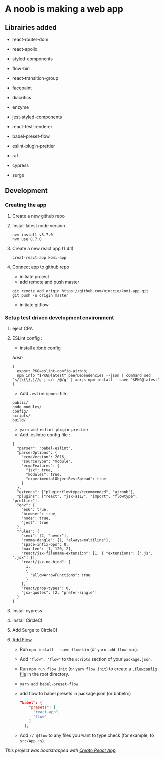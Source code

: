 # A noob is making a web app

## Librairies added

- react-router-dom
- react-apollo
- styled-components
- flow-bin
- react-transition-group 
- facepaint
- diacritics

- enzyme
- jest-styled-components
- react-test-renderer

- babel-preset-flow
- eslint-plugin-prettier
- raf
- cypress
- surge

## Development

### Creating the app

1. Create a new github repo

2. Install latest node version

   ```shell
   nvm install v8.7.0
   nvm use 8.7.0
   ```

3. Create a new react app (1.4.1)

   ```shell
   creat-react-app komi-app
   ```

4. Connect app to github repo

   - initiate project
   - add remote and push master

   ```shell
   git remote add origin https://github.com/mimccio/komi-app.git
   git push -u origin master
   ```

   - initiate gitflow

### Setup test driven development environment

1. eject CRA

2. ESLint config :

   - [install airbnb config](https://github.com/airbnb/javascript/tree/master/packages/eslint-config-airbnb)


   *bash*

   ```shell
   (
     export PKG=eslint-config-airbnb;
     npm info "$PKG@latest" peerDependencies --json | command sed 's/[\{\},]//g ; s/: /@/g' | xargs npm install --save "$PKG@latest"
   )
   ```

   - Add `.eslintignore` file :

   ```
   public/
   node_modules/
   config/
   scripts/
   build/
   ```

   - `yarn add eslint-plugin-prettier`
   - Add .eslintrc config file :

   ```
   {
     "parser": "babel-eslint",
     "parserOptions": {
       "ecmaVersion": 2016,
       "sourceType": "module",
       "ecmaFeatures": {
         "jsx": true,
         "modules": true,
         "experimentalObjectRestSpread": true
       }
     },
     "extends": ["plugin:flowtype/recommended", "airbnb"],
     "plugins": ["react", "jsx-a11y", "import", "flowtype", "prettier"],
     "env": {
       "es6": true,
       "browser": true,
       "node": true,
       "jest": true
     },
     "rules": {
       "semi": [2, "never"],
       "comma-dangle": [1, "always-multiline"],
       "space-infix-ops": 0,
       "max-len": [1, 120, 2],
       "react/jsx-filename-extension": [1, { "extensions": [".js", ".jsx"] }],
       "react/jsx-no-bind": [
         1,
         {
           "allowArrowFunctions": true
         }
       ],
       "react/prop-types": 0,
       "jsx-quotes": [2, "prefer-single"]
     }
   }
   ```

3. Install cypress
4. Install CircleCI
5. Add Surge to CircleCI
6. [Add Flow](https://flow.org/en/docs/tools/create-react-app/)
   - Run `npm install --save flow-bin` (or `yarn add flow-bin`).
   - Add `"flow": "flow"` to the `scripts` section of your `package.json`.
   - Run `npm run flow init` (or `yarn flow init`) to create a [`.flowconfig` file](https://flowtype.org/docs/advanced-configuration.html) in the root directory.
   - `yarn add babel-preset-flow`

   - add flow to babel presets in package.json (or babelrc)

     ```json
     "babel": {
         "presets": [
           "react-app",
           "flow"
         ]
       },
     ```

   - Add `// @flow` to any files you want to type check (for example, to `src/App.js`).


*This project was bootstrapped with [Create React App](https://github.com/facebookincubator/create-react-app).*